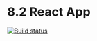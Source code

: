 # 8.2 React App

[![Build status](https://ci.appveyor.com/api/projects/status/x7gtt7eujntlpkso?svg=true)](https://ci.appveyor.com/project/Svetlana-Kutyeva1974/ra8-2)


